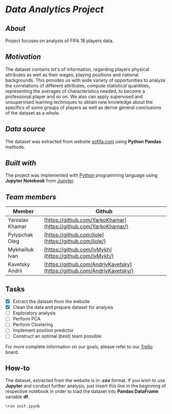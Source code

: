 # *Data Analytics Project* 
## *About*
Project focuses on analysis of FIFA 18 players data.
## *Motivation*
The dataset contains lot's of information, regarding players physical attributes as well as their wages, playing positions and national backgrounds.
This provides us with wide variety of opportunities to analyze the correlations of different attributes, compute statistical quantities, representing the averages of characteristics needed, to become a professional player and so on.
We also can apply supervised and unsupervised learning techniques to obtain new knowledge about the specifics of some groups of players as well as derive general conclusions of the dataset as a whole.
## *Data source*
The dataset was extracted from website [sofifa.com](https://sofifa.com/) using **Python** **Pandas** methods.
## *Built with*
The project was implemented with [Python](https://python.org/) programming language using **Jupyter Notebook** from [Jupyter](https://jupyter.org/).
## *Team members*
| Member | Github |
| --- | --- |
| Yaroslav Khamar | [https://github.com/YarkoKhamar](https://github.com/YarkoKhamar/) |
| Pylypchak Oleg | [https://github.com/liole](https://github.com/liole/) |
| Mykhailiuk Ivan | [https://github.com/IvMykh](https://github.com/IvMykh/) |
| Kavetsky Andrii | [https://github.com/AndriyKavetsky](https://github.com/AndriyKavetsky/) |
## Tasks
- [x] Extract the dataset from the website
- [x] Clean the data and prepare dataset for analysis
- [ ] Exploratory analysis
- [ ] Perform PCA
- [ ] Perform Clustering
- [ ] Implement position predictor
- [ ] Construct an optimal (best) team possible

For more complete information on our goals, please refer to our [Trello](https://trello.com/b/8txcuPMS/data-analytics-project/) board.

## How-to
The dataset, extracted from the website is in **.csv** format. If you wish to use **Jupyter** and conduct further analysis, just insert this line in the beginning of respective notebook in order to load the dataset into **Pandas DataFrame** variable **df**.

```python
%run init.ipynb
```
